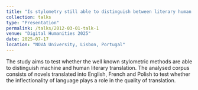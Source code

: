 ```yaml
---
title: "Is stylometry still able to distinguish between literary human and machine translation?"
collection: talks
type: "Presentation"
permalink: /talks/2012-03-01-talk-1
venue: "Digital Humanities 2025"
date: 2025-07-17
location: "NOVA University, Lisbon, Portugal"
---
```


The study aims to test whether the well known stylometric methods are able to distinguish machine and human literary translation. The analysed corpus consists of novels translated into English, French and Polish to test whether the inflectionality of language plays a role in the quality of translation.